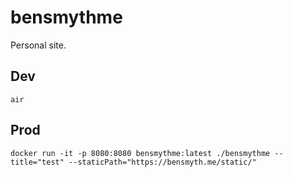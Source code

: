 # bensmythme
Personal site.

## Dev
```
air
```

## Prod
```
docker run -it -p 8080:8080 bensmythme:latest ./bensmythme --title="test" --staticPath="https://bensmyth.me/static/"
```
